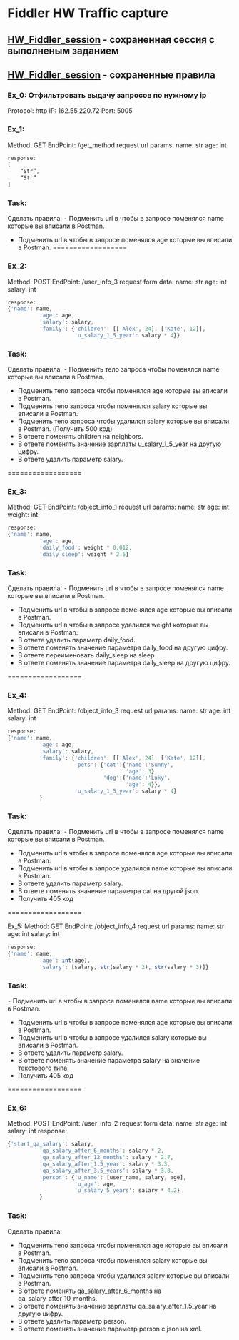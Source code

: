 # Fiddler HW Traffic capture 

## [HW_Fiddler_session](https://github.com/Pavlik1100/Fiddler/blob/main/HW_Fiddler_session.saz) - сохраненная сессия с выполненым заданием
## [HW_Fiddler_session](https://github.com/Pavlik1100/Fiddler/blob/main/Rules.farx) - сохраненные правила

### Ex_0: Отфильтровать выдачу запросов по нужному ip

Protocol: http
IP: 162.55.220.72
Port: 5005

### Ex_1: 
Method: GET
EndPoint: /get_method
request url params: 
 name: str
 age: int
```js
response: 
[
    “Str”,
    “Str”
]
```
### Task:
Сделать правила:
 ⁃ Подменить url в чтобы в запросе поменялся name которые вы вписали в Postman.
 - Подменить url в чтобы в запросе поменялся age которые вы вписали в Postman. 
==================

### Ex_2:
Method: POST
EndPoint: /user_info_3
request form data: 
 name: str
 age: int
 salary: int
```js
response: 
{'name': name,
          'age': age,
          'salary': salary,
          'family': {'children': [['Alex', 24], ['Kate', 12]],
                     'u_salary_1_5_year': salary * 4}}
```
### Task:
Сделать правила:
 ⁃ Подменить тело запроса чтобы поменялся name которые вы вписали в Postman.
 - Подменить тело запроса чтобы поменялся age которые вы вписали в Postman. 
 - Подменить тело запроса чтобы поменялся salary которые вы вписали в Postman. 
 - Подменить тело запроса чтобы удалился salary которые вы вписали в Postman.  (Получить 500 код)
 - В ответе поменять children на neighbors. 
 - В ответе поменять значение зарплаты u_salary_1_5_year на другую цифру. 
 - В ответе удалить параметр salary. 

==================

### Ex_3:
Method: GET
EndPoint: /object_info_1
request url params: 
 name: str
 age: int
 weight: int
```js
response: 
{'name': name,
          'age': age,
          'daily_food': weight * 0.012,
          'daily_sleep': weight * 2.5}
```
### Task:
Сделать правила:
 ⁃ Подменить url в чтобы в запросе поменялся name которые вы вписали в Postman.
 - Подменить url в чтобы в запросе поменялся age которые вы вписали в Postman. 
 - Подменить url в чтобы в запросе удалился weight которые вы вписали в Postman.
 - В ответе удалить параметр  daily_food.
 - В ответе поменять значение параметра daily_food на другую цифру. 
 - В ответе переименовать daily_sleep на sleep
 - В ответе поменять значение параметра daily_sleep на другую цифру. 

==================

### Ex_4:
Method: GET
EndPoint: /object_info_3
request url params: 
 name: str
 age: int
 salary: int
```js
response: 
{'name': name,
          'age': age,
          'salary': salary,
          'family': {'children': [['Alex', 24], ['Kate', 12]],
                     'pets': {'cat':{'name':'Sunny',
                                     'age': 3},
                              'dog':{'name':'Luky',
                                     'age': 4}},
                     'u_salary_1_5_year': salary * 4}
          }
```
### Task:
Сделать правила:
 ⁃ Подменить url в чтобы в запросе поменялся name которые вы вписали в Postman.
 - Подменить url в чтобы в запросе поменялся age которые вы вписали в Postman. 
 - Подменить url в чтобы в запросе удалился name которые вы вписали в Postman.
 - В ответе удалить параметр  salary.
 - В ответе поменять значение параметра cat на другой json. 
 - Получить 405 код

==================

Ex_5:
Method: GET
EndPoint: /object_info_4
request url params: 
 name: str
 age: int
 salary: int
```js
response: 
{'name': name,
          'age': int(age),
          'salary': [salary, str(salary * 2), str(salary * 3)]}
```

### Task:
 ⁃ Подменить url в чтобы в запросе поменялся name которые вы вписали в Postman.
 - Подменить url в чтобы в запросе поменялся age которые вы вписали в Postman. 
 - Подменить url в чтобы в запросе удалился salary которые вы вписали в Postman.
 - В ответе удалить параметр  salary.
 - В ответе поменять значение параметра salary на значение текстового типа. 
 - Получить 405 код

==================

### Ex_6:
Method: POST
EndPoint: /user_info_2
request form data: 
 name: str
 age: int
 salary: int
response: 
```js
{'start_qa_salary': salary,
          'qa_salary_after_6_months': salary * 2,
          'qa_salary_after_12_months': salary * 2.7,
          'qa_salary_after_1.5_year': salary * 3.3,
          'qa_salary_after_3.5_years': salary * 3.8,
          'person': {'u_name': [user_name, salary, age],
                     'u_age': age,
                     'u_salary_5_years': salary * 4.2}
          }
```

### Task:
Сделать правила:
 - Подменить тело запроса чтобы поменялся age которые вы вписали в Postman. 
 - Подменить тело запроса чтобы поменялся salary которые вы вписали в Postman. 
 - Подменить тело запроса чтобы удалился salary которые вы вписали в Postman.
 - В ответе поменять qa_salary_after_6_months на qa_salary_after_10_months. 
 - В ответе поменять значение зарплаты qa_salary_after_1.5_year на другую цифру. 
 - В ответе удалить параметр person. 
 - В ответе поменять значение параметр person с json на xml.

